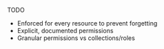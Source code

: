 TODO

- Enforced for every resource to prevent forgetting
- Explicit, documented permissions
- Granular permissions vs collections/roles
